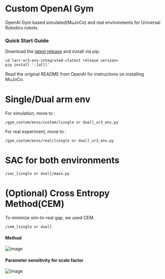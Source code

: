 Custom OpenAI Gym
=================

OpenAI Gym based simulated(MuJoCo) and real environments for Universal Robotics robots.

### Quick Start Guide

Download the [latest release](https://github.com/snu-larr/dual-ur3-env/releases/latest) and install via pip.

```
cd larr-ur3-env-integrated-<latest release version>
pip install '.[all]'
```

Read the original README from OpenAI for instructions on installing MuJoCo.


Single/Dual arm env
=================
For simulation, move to :

```
/gym_custom/envs/custom/[single or dual]_ur3_env.py
```

For real experiment, move to :

```
/gym_custom/envs/real/[single or dual]_ur3_env.py

```


SAC for both environments
=================
```
/sac_[single or dual]/main.py

```


(Optional) Cross Entropy Method(CEM)
=================
To minimize sim-to-real gap, we used CEM.
```
/cem_[single or dual]
```
#### Method
![image](https://github.com/pjhae/larr-ur3-env-integrated/assets/74540268/c68d689d-d268-440f-b3ea-8c046bd02ccc)

#### Parameter sensitivity for scale factor
![image](https://github.com/pjhae/larr-ur3-env-integrated/assets/74540268/dc0ba33a-a9a2-46ac-b2d7-f95a2143fb53)


